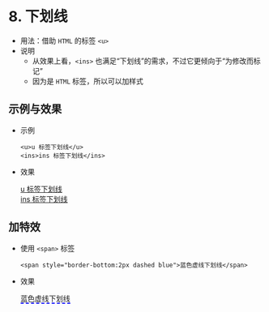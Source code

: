 # 8. 下划线

- 用法：借助 `HTML` 的标签 `<u>`
- 说明
    - 从效果上看，`<ins>` 也满足“下划线”的需求，不过它更倾向于“为修改而标记”
    - 因为是 `HTML` 标签，所以可以加样式

## 示例与效果

- 示例

    ```
    <u>u 标签下划线</u>
    <ins>ins 标签下划线</ins>
    ```

- 效果

    <u>u 标签下划线</u> <br>
    <ins>ins 标签下划线</ins>

## 加特效

- 使用 `<span>` 标签

    `<span style="border-bottom:2px dashed blue">蓝色虚线下划线</span>`

- 效果

    <span style="border-bottom:2px dashed blue">蓝色虚线下划线</span>

